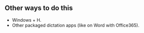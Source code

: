 ## Other ways to do this
- Windows + H.
- Other packaged dictation apps (like on Word with Office365).
